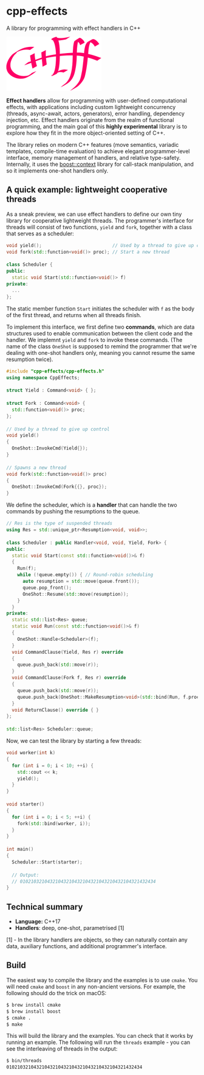 # cpp-effects
A library for programming with effect handlers in C++

![The C++Eff logo](doc/img/logo-250.png)

**Effect handlers** allow for programming with user-defined computational effects, with applications including custom lightweight concurrency (threads, async-await, actors, generators), error handling, dependency injection, etc. Effect handlers originate from the realm of functional programming, and the main goal of this **highly experimental** library is to explore how they fit in the more object-oriented setting of C++.

The library relies on modern C++ features (move semantics, variadic templates, compile-time evaluation) to achieve elegant programmer-level interface, memory management of handlers, and relative type-safety. Internally, it uses the [boost::context](https://www.boost.org/doc/libs/1_74_0/libs/context/doc/html/index.html) library for call-stack manipulation, and so it implements one-shot handlers only.

## A quick example: lightweight cooperative threads

As a sneak preview, we can use effect handlers to define our own tiny library for cooperative lightweight threads. The programmer's interface for threads will consist of two functions, `yield` and `fork`, together with a class that serves as a scheduler: 

```cpp
void yield();                          // Used by a thread to give up control
void fork(std::function<void()> proc); // Start a new thread

class Scheduler {
public:
  static void Start(std::function<void()> f)
private:
  ...
};
```

The static member function `Start` initiates the scheduler with `f` as the body of the first thread, and returns when all threads finish.

To implement this interface, we first define two **commands**, which are data structures used to enable communication between the client code and the handler. We implemnt `yield` and `fork` to invoke these commands. (The name of the class `OneShot` is supposed to remind the programmer that we're dealing with one-shot handlers only, meaning you cannot resume the same resumption twice). 

```cpp
#include "cpp-effects/cpp-effects.h"
using namespace CppEffects;

struct Yield : Command<void> { };

struct Fork : Command<void> {
  std::function<void()> proc;
};

// Used by a thread to give up control
void yield()
{
  OneShot::InvokeCmd(Yield{});
}

// Spawns a new thread
void fork(std::function<void()> proc)
{
  OneShot::InvokeCmd(Fork{{}, proc});
}
```

We define the scheduler, which is a **handler** that can handle the two commands by pushing the resumptions to the queue.

```cpp
// Res is the type of suspended threads
using Res = std::unique_ptr<Resumption<void, void>>;

class Scheduler : public Handler<void, void, Yield, Fork> {
public:
  static void Start(const std::function<void()>& f)
  {
    Run(f);
    while (!queue.empty()) { // Round-robin scheduling
      auto resumption = std::move(queue.front());
      queue.pop_front();
      OneShot::Resume(std::move(resumption));
    }
  }
private:
  static std::list<Res> queue;
  static void Run(const std::function<void()>& f)
  {
    OneShot::Handle<Scheduler>(f);
  }
  void CommandClause(Yield, Res r) override
  {
    queue.push_back(std::move(r));
  }
  void CommandClause(Fork f, Res r) override
  {
    queue.push_back(std::move(r));
    queue.push_back(OneShot::MakeResumption<void>(std::bind(Run, f.proc)));
  }
  void ReturnClause() override { }
};

std::list<Res> Scheduler::queue;
```

Now, we can test the library by starting a few threads:

```cpp
void worker(int k)
{
  for (int i = 0; i < 10; ++i) {
    std::cout << k;
    yield();
  }
}

void starter()
{
  for (int i = 0; i < 5; ++i) {
    fork(std::bind(worker, i));
  }
}

int main()
{
  Scheduler::Start(starter);

  // Output:
  // 01021032104321043210432104321043210432104321432434
}
```

## Technical summary

- **Language:** C++17
- **Handlers**: deep, one-shot, parametrised [1]

[1] - In the library handlers are objects, so they can naturally contain any data, auxiliary functions, and additional programmer's interface.

## Build

The easiest way to compile the library and the examples is to use `cmake`. You will need `cmake` and `boost` in any non-ancient versions. For example, the following should do the trick on macOS:

```bash
$ brew install cmake
$ brew install boost
$ cmake .
$ make
```

This will build the library and the examples. You can check that it works by running an example. The following will run the `threads` example - you can see the interleaving of threads in the output:

```bash
$ bin/threads
01021032104321043210432104321043210432104321432434
```

